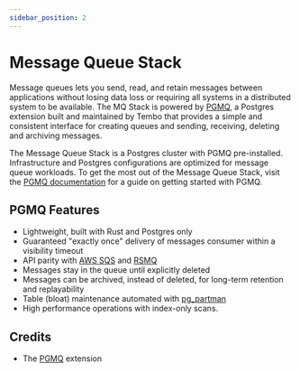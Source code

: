 ```yaml
---
sidebar_position: 2
---
```


# Message Queue Stack

Message queues lets you send, read, and retain messages between applications without losing data loss or requiring all systems in a distributed system to be available. The MQ Stack is powered by [PGMQ](https://github.com/tembo-io/pgmq#sql-examples), a Postgres extension built and maintained by Tembo that provides a simple and consistent interface for creating queues and sending, receiving, deleting and archiving messages.

The Message Queue Stack is a Postgres cluster with PGMQ pre-installed. Infrastructure and Postgres configurations are optimized for message queue workloads. To get the most out of the Message Queue Stack, visit the [PGMQ documentation](https://github.com/tembo-io/pgmq#sql-examples) for a guide on getting started with PGMQ.

## PGMQ Features

- Lightweight, built with Rust and Postgres only
- Guaranteed "exactly once" delivery of messages consumer within a visibility timeout
- API parity with [AWS SQS](https://aws.amazon.com/sqs/) and [RSMQ](https://github.com/smrchy/rsmq)
- Messages stay in the queue until explicitly deleted
- Messages can be archived, instead of deleted, for long-term retention and replayability
- Table (bloat) maintenance automated with [pg_partman](https://github.com/pgpartman/pg_partman)
- High performance operations with index-only scans.

## Credits

* The [PGMQ](https://github.com/tembo-io/pgmq) extension
